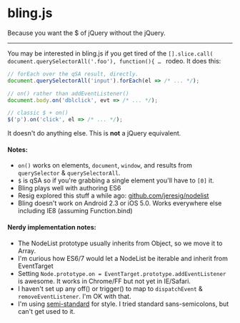 # bling.js

Because you want the $ of jQuery without the jQuery.

------------------------------------

You may be interested in bling.js if you get tired of the `[].slice.call( document.querySelectorAll('.foo'), function(){ … ` rodeo. It does this:

```js
// forEach over the qSA result, directly.
document.querySelectorAll('input').forEach(el => /* ... */);

// on() rather than addEventListener()
document.body.on('dblclick', evt => /* ... */);

// classic $ + on()
$('p').on('click', el => /* ... */);
```

It doesn't do anything else. This is **not** a jQuery equivalent.

#### Notes:
* `on()` works on elements, `document`, `window`, and results from `querySelector` & `querySelectorAll`.
* `$` is qSA so if you're grabbing a single element you'll have to `[0]` it.
* Bling plays well with authoring ES6
* Resig explored this stuff a while ago: [github.com/jeresig/nodelist](http://github.com/jeresig/nodelist)
* Bling doesn't work on Android 2.3 or iOS 5.0. Works everywhere else including IE8 (assuming Function.bind)

#### Nerdy implementation notes:
* The NodeList prototype usually inherits from Object, so we move it to Array.
* I'm curious how ES6/7 would let a NodeList be iterable and inherit from EventTarget
* Setting `Node.prototype.on = EventTarget.prototype.addEventListener` is awesome. It works in Chrome/FF but not yet in IE/Safari.
* I haven't set up any off() or trigger() to map to `dispatchEvent` & `removeEventListener`. I'm OK with that.
* I'm using [semi-standard](https://github.com/Flet/semistandard) for style. I tried standard sans-semicolons, but can't get used to it.
